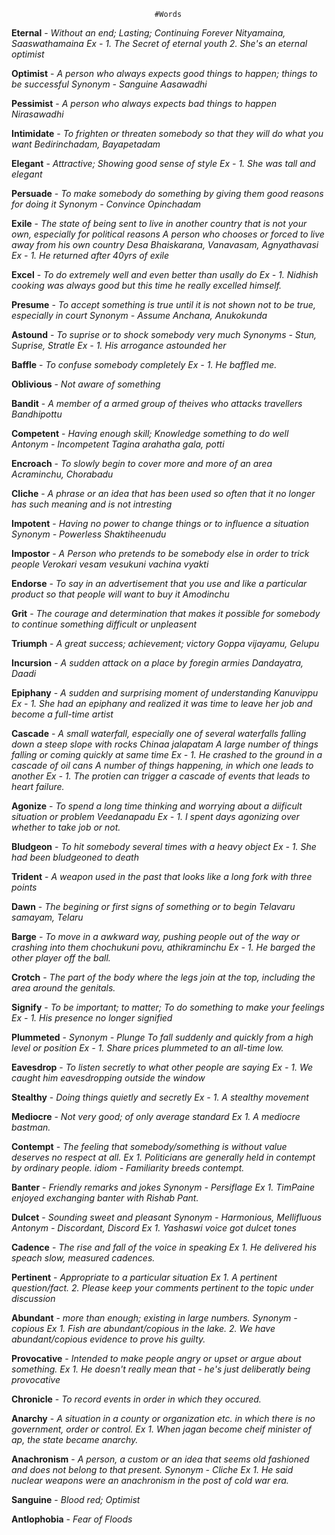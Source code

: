                                     #Words

**Eternal** - *Without an end; Lasting; Continuing Forever*
                *Nityamaina, Saaswathamaina*
                *Ex - 1. The Secret of eternal youth*
                     *2. She's an eternal optimist*

**Optimist** - *A person who always expects good things to happen; things to be successful*
                 *Synonym - Sanguine*
                 *Aasawadhi*

**Pessimist** - *A person who always expects bad things to happen*
                  *Nirasawadhi*

**Intimidate** - *To frighten or threaten somebody so that they will do what you want*
                    *Bedirinchadam, Bayapetadam*

**Elegant** - *Attractive; Showing good sense of style*
                    *Ex - 1. She was tall and elegant*

**Persuade** - *To make somebody do something by giving them good reasons for doing it*
                  *Synonym - Convince*
                  *Opinchadam*

**Exile** - *The state of being sent to live in another country that is not your own, especially for political reasons* 
            *A person who chooses or forced to live away from his own country*
               *Desa Bhaiskarana, Vanavasam, Agnyathavasi*
                *Ex - 1. He returned after 40yrs of exile*

**Excel** - *To do extremely well and even better than usally do*
                *Ex - 1. Nidhish cooking was always good but this time he really excelled himself.*

**Presume** - *To accept something is true until it is not shown not to be true, especially in court*
                  *Synonym - Assume*
                  *Anchana, Anukokunda*

**Astound** - *To suprise or to shock somebody very much*
                  *Synonyms - Stun, Suprise, Stratle*
                  *Ex - 1. His arrogance astounded her*

**Baffle** - *To confuse somebody completely*
                 *Ex - 1. He baffled me.*

**Oblivious** - *Not aware of something*

**Bandit** - *A member of a armed group of theives who attacks travellers*
                *Bandhipottu*

**Competent** - *Having enough skill; Knowledge something to do well*
                       *Antonym - Incompetent*
                        *Tagina arahatha gala, potti*

**Encroach** - *To slowly begin to cover more and more of an area*
                    *Acraminchu, Chorabadu*

**Cliche** - *A phrase or an idea that has been used so often that it no longer has such meaning and is not intresting*

**Impotent** - *Having no power to change things or to influence a situation*
                      *Synonym - Powerless*
                      *Shaktiheenudu*

**Impostor** - *A Person who pretends to be somebody else in order to trick people*
                  *Verokari vesam vesukuni vachina vyakti*

**Endorse** - *To say in an advertisement that you use and like a particular product so that people will want to buy it*
                  *Amodinchu*

**Grit** - *The courage and determination that makes it possible for somebody to continue something difficult or unpleasent*

**Triumph** - *A great success; achievement; victory*
                  *Goppa vijayamu, Gelupu*

**Incursion** - *A sudden attack on a place by foregin armies*
                   *Dandayatra, Daadi*

**Epiphany** - *A sudden and surprising moment of understanding*
                  *Kanuvippu*
                  *Ex - 1. She had an epiphany and realized it was time to leave her job and become a full-time artist*

**Cascade** - *A small waterfall, especially one of several waterfalls falling down a steep slope with rocks*
                  *Chinaa jalapatam*
               *A large number of things falling or coming quickly at same time*
                  *Ex - 1. He crashed to the ground in a cascade of oil cans*
               *A number of things happening, in which one leads to another*
                  *Ex - 1. The protien can trigger a cascade of events that leads to heart failure.*

**Agonize** - *To spend a long time thinking and worrying about a diificult situation or problem*
                  *Veedanapadu*
                  *Ex - 1. I spent days agonizing over whether to take job or not.*

**Bludgeon** - *To hit somebody several times with a heavy object*
                  *Ex - 1. She had been bludgeoned to death*

**Trident** - *A weapon used in the past that looks like a long fork with three points*

**Dawn** - *The begining or first signs of something or to begin*
               *Telavaru samayam, Telaru*

**Barge** - *To move in a awkward way, pushing people out of the way or crashing into them*
                 *chochukuni povu, athikraminchu*
                 *Ex - 1. He barged the other player off the ball.*

**Crotch** - *The part of the body where the legs join at the top, including the area around the genitals.*

**Signify** - *To be important; to matter;*
              *To do something to make your feelings*
                  *Ex - 1. His presence no longer signified*

**Plummeted** - *Synonym - Plunge*
                *To fall suddenly and quickly from a high level or position*
                   *Ex - 1. Share prices plummeted to an all-time low.*

**Eavesdrop** - *To listen secretly to what other people are saying*
                   *Ex - 1. We caught him eavesdropping outside the window*

**Stealthy** - *Doing things quietly and secretly*
                  *Ex - 1. A stealthy movement*

**Mediocre** - *Not very good; of only average standard*
                  *Ex 1. A mediocre bastman.*

**Contempt** - *The feeling that somebody/something is without value deserves no respect at all.*
                  *Ex 1. Politicians are generally held in contempt by ordinary people.*
                  *idiom - Familiarity breeds contempt.*

**Banter** - *Friendly remarks and jokes*
               *Synonym - Persiflage*
               *Ex 1. TimPaine enjoyed exchanging banter with Rishab Pant.*

**Dulcet** - *Sounding sweet and pleasant*
               *Synonym - Harmonious, Mellifluous*
               *Antonym - Discordant, Discord*
               *Ex 1. Yashaswi voice got dulcet tones*

**Cadence** - *The rise and fall of the voice in speaking*
                *Ex 1. He delivered his speach slow, measured cadences.*

**Pertinent** - *Appropriate to a particular situation*
                  *Ex 1. A pertinent question/fact.*
                     *2. Please keep your comments pertinent to the topic under discussion*

**Abundant** - *more than enough; existing in large numbers.*
                  *Synonym - copious*
                  *Ex 1. Fish are abundant/copious in the lake.*
                      *2. We have abundant/copious evidence to prove his guilty.*

**Provocative** - *Intended to make people angry or upset or argue about something.*
                     *Ex 1. He doesn't really mean that - he's just deliberatly being provocative*

**Chronicle** - *To record events in order in which they occured.*

**Anarchy** - *A situation in a county or organization etc. in which there is no government, order or control.*
                  *Ex 1. When jagan become cheif minister of ap, the state became anarchy.*

**Anachronism** - *A person, a custom or an idea that seems old fashioned and does not belong to that present.*
                  *Synonym - Cliche*
                  *Ex 1. He said nuclear weapons were an anachronism in the post of cold war era.*

**Sanguine** - *Blood red; Optimist*

**Antlophobia** - *Fear of Floods*
